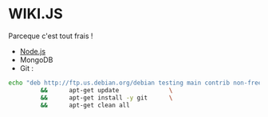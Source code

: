 <!-- TITLE: Install -->
<!-- SUBTITLE: Les installs & Conf particulières -->

# WIKI.JS
Parceque c'est tout frais !
*  [Node.js](https://nodejs.org/en/download/package-manager/)
*  MongoDB
*  Git :

```sh
echo "deb http://ftp.us.debian.org/debian testing main contrib non-free" >> /etc/apt/sources.list \
         &&      apt-get update              \
         &&      apt-get install -y git      \
         &&      apt-get clean all
```

